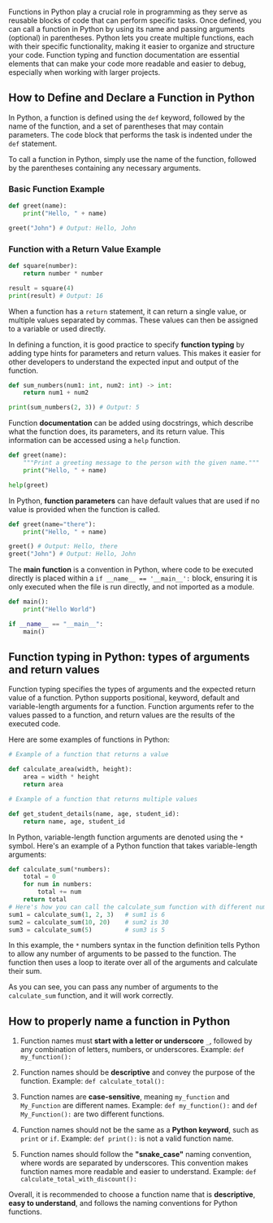 Functions in Python play a crucial role in programming as they serve as reusable blocks of code that can perform specific tasks. Once defined, you can call a function in Python by using its name and passing arguments (optional) in parentheses. Python lets you create multiple functions, each with their specific functionality, making it easier to organize and structure your code. Function typing and function documentation are essential elements that can make your code more readable and easier to debug, especially when working with larger projects.
  
## How to Define and Declare a Function in Python  

In Python, a function is defined using the `def` keyword, followed by the name of the function, and a set of parentheses that may contain parameters. The code block that performs the task is indented under the `def` statement.

To call a function in Python, simply use the name of the function, followed by the parentheses containing any necessary arguments.

### Basic Function Example

```python
def greet(name):
    print("Hello, " + name)

greet("John") # Output: Hello, John
```

### Function with a Return Value Example

```python
def square(number):
    return number * number

result = square(4)
print(result) # Output: 16
```

When a function has a `return` statement, it can return a single value, or multiple values separated by commas. These values can then be assigned to a variable or used directly.

In defining a function, it is good practice to specify **function typing** by adding type hints for parameters and return values. This makes it easier for other developers to understand the expected input and output of the function.

```python
def sum_numbers(num1: int, num2: int) -> int:
    return num1 + num2

print(sum_numbers(2, 3)) # Output: 5
```

Function **documentation** can be added using docstrings, which describe what the function does, its parameters, and its return value. This information can be accessed using a `help` function.

```python
def greet(name):
    """Print a greeting message to the person with the given name."""
    print("Hello, " + name)

help(greet)
```

In Python, **function parameters** can have default values that are used if no value is provided when the function is called.

```python
def greet(name="there"):
    print("Hello, " + name)

greet() # Output: Hello, there
greet("John") # Output: Hello, John
```

The **main function** is a convention in Python, where code to be executed directly is placed within a `if __name__ == '__main__':` block, ensuring it is only executed when the file is run directly, and not imported as a module.

```python
def main():
    print("Hello World")

if __name__ == "__main__":
    main()
```  
  
## Function typing in Python: types of arguments and return values  

Function typing specifies the types of arguments and the expected return value of a function. Python supports positional, keyword, default and variable-length arguments for a function. Function arguments refer to the values passed to a function, and return values are the results of the executed code. 

Here are some examples of functions in Python: 

```python
# Example of a function that returns a value

def calculate_area(width, height):
    area = width * height
    return area

# Example of a function that returns multiple values 

def get_student_details(name, age, student_id):
    return name, age, student_id
```

In Python, variable-length function arguments are denoted using the `*` symbol. Here's an example of a Python function that takes variable-length arguments:

```python
def calculate_sum(*numbers):
    total = 0
    for num in numbers:
        total += num
    return total
# Here's how you can call the calculate_sum function with different numbers of arguments:
sum1 = calculate_sum(1, 2, 3)   # sum1 is 6
sum2 = calculate_sum(10, 20)    # sum2 is 30
sum3 = calculate_sum(5)         # sum3 is 5
```

In this example, the `*` numbers syntax in the function definition tells Python to allow any number of arguments to be passed to the function. The function then uses a loop to iterate over all of the arguments and calculate their sum.

As you can see, you can pass any number of arguments to the `calculate_sum` function, and it will work correctly.

## How to properly name a function in Python

1. Function names must **start with a letter or underscore** `_`, followed by any combination of letters, numbers, or underscores.
Example: `def my_function():`

2. Function names should be **descriptive** and convey the purpose of the function.
Example: `def calculate_total():`

3. Function names are **case-sensitive**, meaning `my_function` and `My_Function` are different names.
Example: `def my_function():` and `def My_Function():` are two different functions.

4. Function names should not be the same as a **Python keyword**, such as `print` or `if`.
Example: `def print():` is not a valid function name.

5. Function names should follow the **"snake_case"** naming convention, where words are separated by underscores. This convention makes function names more readable and easier to understand.
Example: `def calculate_total_with_discount():`

Overall, it is recommended to choose a function name that is **descriptive**, **easy to understand**, and follows the naming conventions for Python functions.
